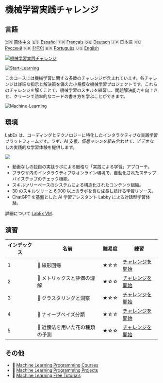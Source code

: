 # 機械学習実践チャレンジ

## 言語

🇨🇳 [简体中文](README_zh.md) 🇪🇸 [Español](README_es.md) 🇫🇷 [Français](README_fr.md) 🇩🇪 [Deutsch](README_de.md) 🇯🇵 [日本語](README_ja.md) 🇷🇺 [Русский](README_ru.md) 🇰🇷 [한국어](README_ko.md) 🇧🇷 [Português](README_pt.md) 🇺🇸 [English](README.md) 

[![機械学習実践チャレンジ](https://cover-creator.labex.io/ml-practice-challenges.png?lang=ja)](https://labex.io/ja/courses/ml-practice-challenges)

[![Start-Learning](https://img.shields.io/badge/Start-Learning-whitesmoke?style=for-the-badge)](https://labex.io/ja/courses/ml-practice-challenges)

このコースには機械学習に関する多数のチャレンジが含まれています。各チャレンジは詳細な指示と解決策を備えた小規模な機械学習プロジェクトです。これらのチャレンジを解くことで、機械学習のスキルを練習し、問題解決能力を向上させ、クリーンで効率的なコードの書き方を学ぶことができます。

![Machine-Learning](https://img.shields.io/badge/Machine-Learning-whitesmoke?style=for-the-badge&logo=machine-learning)


## 環境

LabEx は、コーディングとテクノロジーに特化したインタラクティブな実践学習プラットフォームです。ラボ、AI 支援、仮想マシンを組み合わせて、ビデオなしの実践的な学習体験を提供します。

![](https://tutorial-screenshot.getvm.io/images/vm-1725247253.png)

- 動画なしの独自の実践ラボによる厳格な「実践による学習」アプローチ。
- ブラウザ内のインタラクティブなオンライン環境で、自動化されたステップバイステップのチェック機能。
- スキルツリーベースのシステムによる構造化されたコンテンツ組織。
- 30 のスキルツリーと 6,000 以上のラボを含む成長し続ける学習リソース。
- ChatGPT を基盤とした AI 学習アシスタント Labby による対話型学習体験。

詳細について [LabEx VM](https://support.labex.io/using-labex/virtual-machine).

## 演習

|   インデックス | 名前                            | 難易度   | 練習                                                                                                                                  |
|----------------|---------------------------------|----------|---------------------------------------------------------------------------------------------------------------------------------------|
|              1 | 🎯 線形回帰                     | ★☆☆      | <a target='_blank' href='https://labex.io/ja/labs/python-linear-regression-185171'>チャレンジを開始</a>                               |
|              2 | 🎯 メトリックスと評価の理解     | ★☆☆      | <a target='_blank' href='https://labex.io/ja/labs/python-understanding-metrics-and-scoring-185172'>チャレンジを開始</a>               |
|              3 | 🎯 クラスタリングと洞察         | ★☆☆      | <a target='_blank' href='https://labex.io/ja/labs/python-clustering-and-insights-198286'>チャレンジを開始</a>                         |
|              4 | 🎯 ナイーブベイズ分類           | ★☆☆      | <a target='_blank' href='https://labex.io/ja/labs/python-naive-bayes-classification-250427'>チャレンジを開始</a>                      |
|              5 | 🎯 近傍法を用いた花の種類の予測 | ★☆☆      | <a target='_blank' href='https://labex.io/ja/labs/sklearn-predicting-flower-types-with-nearest-neighbors-256147'>チャレンジを開始</a> |

## その他

- 🔗 [Machine Learning Programming Courses](https://github.com/labex-labs/awesome-programming-courses)
- 🔗 [Machine Learning Programming Projects](https://github.com/labex-labs/awesome-programming-projects)
- 🔗 [Machine Learning Free Tutorials](https://github.com/labex-labs/ml-free-tutorials)

